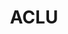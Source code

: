 ---
blog: https://www.aclu.org/blog
colors:
- '#EF404E'
facebook: https://www.facebook.com/aclu
images:
- aclu-icon.svg
- aclu-ar21.svg
logohandle: aclu
sort: aclu
tags:
- charity
- free_speech
title: ACLU
twitter: https://x.com/aclu
website: https://www.aclu.org/
wikipedia: https://en.wikipedia.org/wiki/American_Civil_Liberties_Union
---